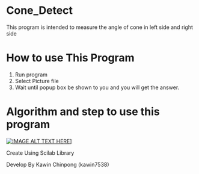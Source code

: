 # Cone_Detect
This program is intended to measure the angle of cone in left side and right side
# How to use This Program
  1. Run program
  2. Select Picture file
  3. Wait until popup box be shown to you and you will get the answer.

# Algorithm and step to use this program

[![IMAGE ALT TEXT HERE](http://img.youtube.com/vi/8Op_wybdTJU/1.jpg)](http://www.youtube.com/watch?v=8Op_wybdTJU)]

Create Using Scilab Library

Develop By Kawin Chinpong (kawin7538)
